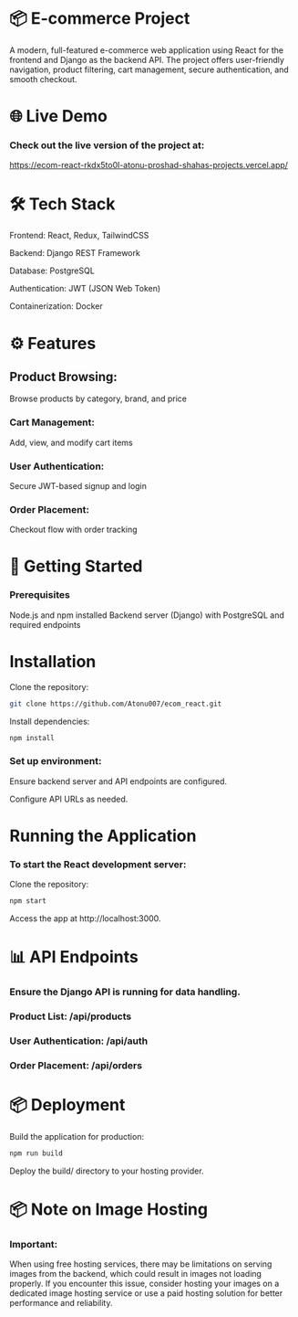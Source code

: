 # 📦 E-commerce Project

A modern, full-featured e-commerce web application using React for the frontend and Django as the backend API. The project offers user-friendly navigation, product filtering, cart management, secure authentication, and smooth checkout.

# 🌐 Live Demo
### Check out the live version of the project at: 
https://ecom-react-rkdx5to0l-atonu-proshad-shahas-projects.vercel.app/

# 🛠️ Tech Stack

Frontend: React, Redux, TailwindCSS

Backend: Django REST Framework

Database: PostgreSQL

Authentication: JWT (JSON Web Token)

Containerization: Docker

# ⚙️ Features
## Product Browsing: 
Browse products by category, brand, and price

### Cart Management: 
Add, view, and modify cart items

### User Authentication: 
Secure JWT-based signup and login

### Order Placement: 
Checkout flow with order tracking

# 🚀 Getting Started
### Prerequisites
Node.js and npm installed
Backend server (Django) with PostgreSQL and required endpoints

# Installation

Clone the repository:
```bash
git clone https://github.com/Atonu007/ecom_react.git
```

Install dependencies:


```bash
npm install

```
### Set up environment:

Ensure backend server and API endpoints are configured.

Configure API URLs as needed.

# Running the Application
### To start the React development server:
Clone the repository:
```bash
npm start
```
Access the app at http://localhost:3000.




# 📊 API Endpoints
### Ensure the Django API is running for data handling.

### Product List: /api/products
### User Authentication: /api/auth
### Order Placement: /api/orders
# 📦 Deployment
Build the application for production:

```bash
npm run build
```
Deploy the build/ directory to your hosting provider.


# 📦 Note on Image Hosting
### Important: 
When using free hosting services, there may be limitations on serving images from the backend, which could result in images not loading properly. If you encounter this issue, consider hosting your images on a dedicated image hosting service or use a paid hosting solution for better performance and reliability.



